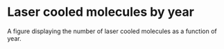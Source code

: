 # Laser cooled molecules by year
A figure displaying the number of laser cooled molecules as a function of year.
